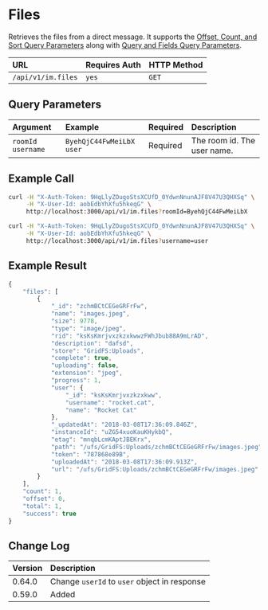 # Files

Retrieves the files from a direct message. It supports the [Offset, Count, and Sort Query Parameters](../offset-and-count-and-sort-info.md) along with [Query and Fields Query Parameters](../query-and-fields-info.md).

| URL | Requires Auth | HTTP Method |
| :--- | :--- | :--- |
| `/api/v1/im.files` | `yes` | `GET` |

## Query Parameters

| Argument | Example | Required | Description |
| :--- | :--- | :--- | :--- |
| `roomId`    `username` | `ByehQjC44FwMeiLbX`    `user` | Required | The room id.    The user name. |

## Example Call

```bash
curl -H "X-Auth-Token: 9HqLlyZOugoStsXCUfD_0YdwnNnunAJF8V47U3QHXSq" \
     -H "X-User-Id: aobEdbYhXfu5hkeqG" \
     http://localhost:3000/api/v1/im.files?roomId=ByehQjC44FwMeiLbX
```

```bash
curl -H "X-Auth-Token: 9HqLlyZOugoStsXCUfD_0YdwnNnunAJF8V47U3QHXSq" \
     -H "X-User-Id: aobEdbYhXfu5hkeqG" \
     http://localhost:3000/api/v1/im.files?username=user
```

## Example Result

```javascript
{
    "files": [
        {
            "_id": "zchmBCtCEGeGRFrFw",
            "name": "images.jpeg",
            "size": 9778,
            "type": "image/jpeg",
            "rid": "ksKsKmrjvxzkzxkwwzFWhJbub88A9mLrAD",
            "description": "dafsd",
            "store": "GridFS:Uploads",
            "complete": true,
            "uploading": false,
            "extension": "jpeg",
            "progress": 1,
            "user": {
                "_id": "ksKsKmrjvxzkzxkww",
                "username": "rocket.cat",
                "name": "Rocket Cat"
            },
            "_updatedAt": "2018-03-08T17:36:09.846Z",
            "instanceId": "uZG54xuoKauKHykbQ",
            "etag": "mnqbLcmKAptJBEKrx",
            "path": "/ufs/GridFS:Uploads/zchmBCtCEGeGRFrFw/images.jpeg",
            "token": "787868e89B",
            "uploadedAt": "2018-03-08T17:36:09.913Z",
            "url": "/ufs/GridFS:Uploads/zchmBCtCEGeGRFrFw/images.jpeg"
        }
    ],
    "count": 1,
    "offset": 0,
    "total": 1,
    "success": true
}
```

## Change Log

| Version | Description |
| :--- | :--- |
| 0.64.0 | Change `userId` to `user` object in response |
| 0.59.0 | Added |

